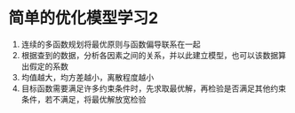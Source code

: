 # 简单的优化模型学习2
1. 连续的多函数规划将最优原则与函数偏导联系在一起
2. 根据查到的数据，分析各因素之间的关系，并以此建立模型，也可以该数据算出假定的系数
3. 均值越大，均方差越小，离散程度越小
4. 目标函数需要满足许多约束条件时，先求取最优解，再检验是否满足其他约束条件，若不满足，将最优解放宽检验